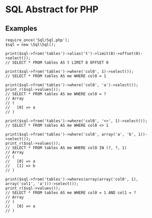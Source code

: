 # SQL Abstract for PHP

## Examples

    require_once('Sql/Sql.php');
    $sql = new \Sql\Sql();

    print($sql->from('tables')->alias('t')->limit(8)->offset(0)->select());
    // SELECT * FROM tables AS t LIMIT 8 OFFSET 0

    print($sql->from('tables')->where('col0', 1)->select());
    // SELECT * FROM tables AS me WHERE col0 = 1

    print($sql->from('tables')->where('col0', 'a')->select());
    print_r($sql->values());
    // SELECT * FROM tables AS me WHERE col0 = ?
    // Array
    // (
    //   [0] => a
    // )

    print($sql->from('tables')->where('col0', '<>', 1)->select());
    // SELECT * FROM tables AS me WHERE col0 <> 1

    print($sql->from('tables')->where('col0', array('a', 'b', 1))->select());
    print_r($sql->values());
    // SELECT * FROM tables AS me WHERE col0 IN (?, ?, 1)
    // Array
    // (
    //   [0] => a
    //   [1] => b
    // )

    print($sql->from('tables')->wheres(array(array('col0', 1), array('col1', 'a')))->select());
    print_r($sql->values());
    // SELECT * FROM tables AS me WHERE col0 = 1 AND col1 = ?
    // Array
    // (
    //   [0] => a
    // )
